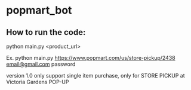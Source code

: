 # popmart_bot

## How to run the code:
python main.py <product_url> <email> <password>

Ex. python main.py https://www.popmart.com/us/store-pickup/2438 email@gmail.com password

version 1.0 only support single item purchase, only for STORE PICKUP at Victoria Gardens POP-UP